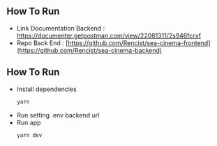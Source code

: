 ## How To Run

- Link Documentation Backend : https://documenter.getpostman.com/view/22081311/2s946fcrxf
- Repo Back End : [https://github.com/Rencist/sea-cinema-frontend](https://github.com/Rencist/sea-cinema-backend)

## How To Run

- Install dependencies
  ```sh
  yarn
  ```
- Run setting .env backend url
- Run app
  ```sh
  yarn dev
  ```
